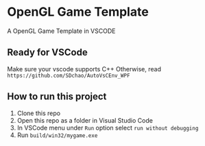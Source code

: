 # OpenGL Game Template
A OpenGL Game Template in VSCODE

## Ready for VSCode
Make sure your vscode supports C++
Otherwise, read `https://github.com/SDchao/AutoVsCEnv_WPF`

## How to run this project

1.  Clone this repo
2.  Open this repo as a folder in Visual Studio Code
3.  In VSCode menu under `Run` option select `run without debugging`
4.  Run `build/win32/mygame.exe`